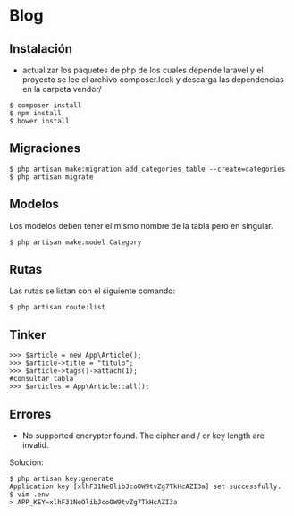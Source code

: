 # Blog

## Instalación

- actualizar los paquetes de php de los cuales depende laravel y el proyecto
se lee el archivo composer.lock y descarga las dependencias en la carpeta
vendor/

```shell
$ composer install
$ npm install
$ bower install
```

## Migraciones

```shell
$ php artisan make:migration add_categories_table --create=categories
$ php artisan migrate
```

## Modelos

Los modelos deben tener el mismo nombre de la tabla pero en singular.

```shell
$ php artisan make:model Category
```

## Rutas

Las rutas se listan con el siguiente comando:

```shell
$ php artisan route:list
```

## Tinker

```shell
>>> $article = new App\Article();
>>> $article->title = "titulo";
>>> $article->tags()->attach(1);
#consultar tabla
>>> $articles = App\Article::all();
```

## Errores

- No supported encrypter found. The cipher and / or key length are invalid.

Solucion:
```shell
$ php artisan key:generate
Application key [xlhF31NeOlibJcoOW9tvZg7TkHcAZI3a] set successfully.
$ vim .env
> APP_KEY=xlhF31NeOlibJcoOW9tvZg7TkHcAZI3a
```
